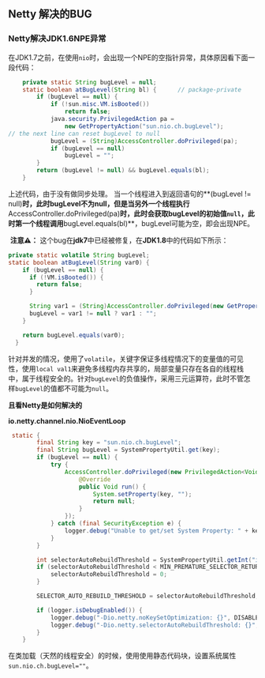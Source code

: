 ## Netty 解决的BUG





### Netty解决JDK1.6NPE异常

​		在JDK1.7之前，在使用`nio`时，会出现一个NPE的空指针异常，具体原因看下面一段代码：

```java
	private static String bugLevel = null;   
	static boolean atBugLevel(String bl) {		// package-private
        if (bugLevel == null) {
            if (!sun.misc.VM.isBooted())
                return false;
            java.security.PrivilegedAction pa =
                new GetPropertyAction("sun.nio.ch.bugLevel");
// the next line can reset bugLevel to null
            bugLevel = (String)AccessController.doPrivileged(pa);
            if (bugLevel == null)
                bugLevel = "";
        }
        return (bugLevel != null) && bugLevel.equals(bl);
    }
```

上述代码，由于没有做同步处理。 当一个线程进入到返回语句的**(bugLevel != null)**时，此时bugLevel不为null，但是当另外一个线程执行**AccessController.doPrivileged(pa)**时，此时会获取bugLevel的初始值`null`，此时第一个线程调用**bugLevel.equals(bl)**，bugLevel可能为空，即会出现NPE。

​		**注意⚠️：** 这个bug在**jdk7**中已经被修复，在**JDK1.8**中的代码如下所示：

```java
private static volatile String bugLevel;
static boolean atBugLevel(String var0) {
    if (bugLevel == null) {
      if (!VM.isBooted()) {
        return false;
      }

      String var1 = (String)AccessController.doPrivileged(new GetPropertyAction("sun.nio.ch.bugLevel"));
      bugLevel = var1 != null ? var1 : "";
    }

    return bugLevel.equals(var0);
  }
```

针对并发的情况，使用了`volatile`，关键字保证多线程情况下的变量值的可见性，使用`local val1`来避免多线程内存共享的，局部变量只存在各自的线程栈中，属于线程安全的。针对`bugLevel`的负值操作，采用三元运算符，此时不管怎样`bugLevel`的值都不可能为`null`。



**且看Netty是如何解决的**

**io.netty.channel.nio.NioEventLoop**

```java
 static {
        final String key = "sun.nio.ch.bugLevel";
        final String bugLevel = SystemPropertyUtil.get(key);
        if (bugLevel == null) {
            try {
                AccessController.doPrivileged(new PrivilegedAction<Void>() {
                    @Override
                    public Void run() {
                        System.setProperty(key, "");
                        return null;
                    }
                });
            } catch (final SecurityException e) {
                logger.debug("Unable to get/set System Property: " + key, e);
            }
        }

        int selectorAutoRebuildThreshold = SystemPropertyUtil.getInt("io.netty.selectorAutoRebuildThreshold", 512);
        if (selectorAutoRebuildThreshold < MIN_PREMATURE_SELECTOR_RETURNS) {
            selectorAutoRebuildThreshold = 0;
        }

        SELECTOR_AUTO_REBUILD_THRESHOLD = selectorAutoRebuildThreshold;

        if (logger.isDebugEnabled()) {
            logger.debug("-Dio.netty.noKeySetOptimization: {}", DISABLE_KEY_SET_OPTIMIZATION);
            logger.debug("-Dio.netty.selectorAutoRebuildThreshold: {}", SELECTOR_AUTO_REBUILD_THRESHOLD);
        }
    }
```

在类加载（天然的线程安全）的时候，使用使用静态代码块，设置系统属性`sun.nio.ch.bugLevel=""`。









